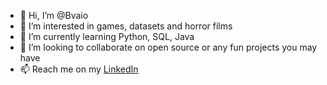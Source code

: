 - 👋 Hi, I’m @Bvaio
- 👀 I’m interested in games, datasets and horror films
- 🌱 I’m currently learning Python, SQL, Java
- 💞️ I’m looking to collaborate on open source or any fun projects you may have
- 📫 Reach me on my [LinkedIn](https://www.linkedin.com/thomasxlee)

<!---
Bvaio/Bvaio is a ✨ special ✨ repository because its `README.md` (this file) appears on your GitHub profile.
You can click the Preview link to take a look at your changes.
--->
